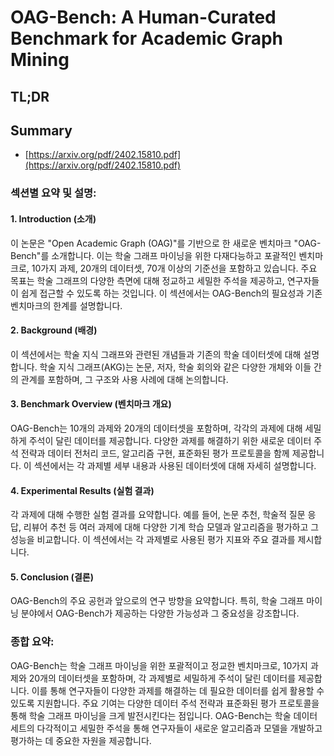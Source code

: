 # OAG-Bench: A Human-Curated Benchmark for Academic Graph Mining
## TL;DR
## Summary
- [https://arxiv.org/pdf/2402.15810.pdf](https://arxiv.org/pdf/2402.15810.pdf)

### 섹션별 요약 및 설명:

#### 1. Introduction (소개)
이 논문은 "Open Academic Graph (OAG)"를 기반으로 한 새로운 벤치마크 "OAG-Bench"를 소개합니다. 이는 학술 그래프 마이닝을 위한 다재다능하고 포괄적인 벤치마크로, 10가지 과제, 20개의 데이터셋, 70개 이상의 기준선을 포함하고 있습니다. 주요 목표는 학술 그래프의 다양한 측면에 대해 정교하고 세밀한 주석을 제공하고, 연구자들이 쉽게 접근할 수 있도록 하는 것입니다. 이 섹션에서는 OAG-Bench의 필요성과 기존 벤치마크의 한계를 설명합니다.

#### 2. Background (배경)
이 섹션에서는 학술 지식 그래프와 관련된 개념들과 기존의 학술 데이터셋에 대해 설명합니다. 학술 지식 그래프(AKG)는 논문, 저자, 학술 회의와 같은 다양한 개체와 이들 간의 관계를 포함하며, 그 구조와 사용 사례에 대해 논의합니다.

#### 3. Benchmark Overview (벤치마크 개요)
OAG-Bench는 10개의 과제와 20개의 데이터셋을 포함하며, 각각의 과제에 대해 세밀하게 주석이 달린 데이터를 제공합니다. 다양한 과제를 해결하기 위한 새로운 데이터 주석 전략과 데이터 전처리 코드, 알고리즘 구현, 표준화된 평가 프로토콜을 함께 제공합니다. 이 섹션에서는 각 과제별 세부 내용과 사용된 데이터셋에 대해 자세히 설명합니다.

#### 4. Experimental Results (실험 결과)
각 과제에 대해 수행한 실험 결과를 요약합니다. 예를 들어, 논문 추천, 학술적 질문 응답, 리뷰어 추천 등 여러 과제에 대해 다양한 기계 학습 모델과 알고리즘을 평가하고 그 성능을 비교합니다. 이 섹션에서는 각 과제별로 사용된 평가 지표와 주요 결과를 제시합니다.

#### 5. Conclusion (결론)
OAG-Bench의 주요 공헌과 앞으로의 연구 방향을 요약합니다. 특히, 학술 그래프 마이닝 분야에서 OAG-Bench가 제공하는 다양한 가능성과 그 중요성을 강조합니다.

### 종합 요약:

OAG-Bench는 학술 그래프 마이닝을 위한 포괄적이고 정교한 벤치마크로, 10가지 과제와 20개의 데이터셋을 포함하며, 각 과제별로 세밀하게 주석이 달린 데이터를 제공합니다. 이를 통해 연구자들이 다양한 과제를 해결하는 데 필요한 데이터를 쉽게 활용할 수 있도록 지원합니다. 주요 기여는 다양한 데이터 주석 전략과 표준화된 평가 프로토콜을 통해 학술 그래프 마이닝을 크게 발전시킨다는 점입니다. OAG-Bench는 학술 데이터 세트의 다각적이고 세밀한 주석을 통해 연구자들이 새로운 알고리즘과 모델을 개발하고 평가하는 데 중요한 자원을 제공합니다.
